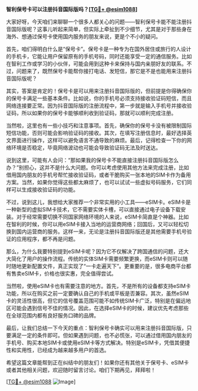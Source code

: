 **智利保号卡可以注册抖音国际版吗？[[TG💪+ @esim1088](https://t.me/s/esim1088)]**

大家好呀，今天咱们来聊聊一个很多人都关心的问题——智利保号卡能不能注册抖音国际版呢？这事儿听起来简单，但实际上牵扯到不少细节，尤其是对于那些身在海外、想通过保号卡使用国内服务的朋友来说，更是个不小的疑问。

首先，咱们得明白什么是“保号卡”。保号卡是一种专为在国外居住或旅行的人设计的手机卡，它能让用户保留原有的手机号码，同时还能享受一定的通信服务。比如在智利工作或学习的小伙伴，可能会用到这种卡来保持与国内亲朋好友的联系。不过，问题来了，既然保号卡能帮你接打电话、发短信，那它是不是也能用来注册抖音国际版呢？

其实，答案是肯定的！保号卡是可以用来注册抖音国际版的，但前提是你得确保你的保号卡满足一些基本条件。比如说，你的手机号必须支持接收验证码短信，而且网络连接要正常。因为抖音国际版的注册流程中，第一步就是输入手机号并接收验证码，所以如果你的保号卡能够顺利收到验证码，那就可以顺利完成注册。

当然啦，这里也有一些小技巧和注意事项。首先，确保你的保号卡没有被限制国际短信功能，否则可能会影响验证码的接收。其次，在填写注册信息时，最好选择英文界面进行操作，这样可以避免语言不通导致的麻烦。最后，记得检查一下你的网络环境是否稳定，毕竟网络波动也可能会导致验证码无法及时送达。

说到这里，可能有人会问：“那如果我的保号卡不能直接注册抖音国际版怎么办？”别担心，这并不是什么大问题。你可以考虑使用其他方法来完成注册，比如借用国内朋友的手机号帮忙接收验证码，或者干脆购买一张本地的SIM卡作为备用方案。当然，如果你觉得这些都太麻烦了，也可以试试一些虚拟号码服务，它们同样可以生成接收验证码的功能。

不过，说到这儿，我想给大家推荐一个非常实用的小工具——eSIM卡。eSIM卡是一种新型的虚拟SIM卡技术，它不需要实体卡槽，可以直接通过电子设备下载安装。对于经常需要切换不同国家网络环境的人来说，eSIM卡简直是个神器。比如在智利的时候，你可以用eSIM卡接入当地的运营商网络；回国后，又可以轻松切换到国内运营商的服务。这样一来，无论是注册抖音国际版还是其他需要手机号验证的应用程序，都不再是问题。

那么，为什么我要特别提到eSIM卡呢？因为它不仅解决了跨国通信的问题，还大大简化了用户的操作流程。传统的实体SIM卡需要频繁更换，而eSIM卡则可以随时随地更新配置文件，真正实现了“一卡走遍天下”。更重要的是，很多电商平台都有售卖eSIM卡，价格也很实惠，完全值得尝试。

当然啦，使用eSIM卡也有需要注意的地方。首先，不是所有的设备都支持eSIM卡功能，所以在购买之前一定要确认自己的手机或平板是否兼容。其次，虽然eSIM卡的灵活性很高，但它的信号覆盖范围可能不如传统SIM卡广泛，特别是在偏远地区可能会遇到信号不佳的情况。因此，在选择eSIM卡的时候，建议优先考虑那些在全球范围内都有良好服务口碑的品牌。

最后，让我们总结一下今天的重点：智利保号卡确实可以用来注册抖音国际版，只要满足一定的条件即可。但如果遇到问题，也不必慌张，可以通过借用国内朋友的手机号、购买本地SIM卡或使用eSIM卡等方式解决。特别是eSIM卡，凭借其便捷性和实用性，已经成为越来越多用户的首选。

希望这篇文章能帮到正在纠结中的朋友们！如果你还有其他关于保号卡、eSIM卡或者其他相关问题，欢迎随时留言讨论。咱们下期再见，拜拜啦！

[[TG💪+ @esim1088](https://t.me/s/esim1088) ![Image](https://i.postimg.cc/4NQfJmqS/Snipaste-2025-05-13-00-14-12.png)]